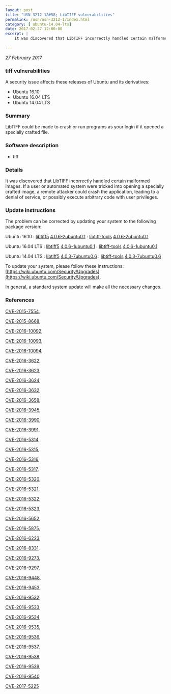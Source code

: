 ```yaml
---
layout: post
title: "USN-3212-1&#58; LibTIFF vulnerabilities"
permalink: /usn/usn-3212-1/index.html
category: [ ubuntu-14.04-lts]
date: 2017-02-27 12:00:00
excerpt: |
    It was discovered that LibTIFF incorrectly handled certain malformed images. If a user or automated system were tricked into opening a specially crafted image, a remote attacker could crash the application, leading to a denial of service, or possibly execute arbitrary code with user privileges. 
    
--- 
```

 
 

*27 February 2017*

### tiff vulnerabilities

A security issue affects these releases of Ubuntu and its derivatives:

* Ubuntu 16.10
* Ubuntu 16.04 LTS
* Ubuntu 14.04 LTS

### Summary

LibTIFF could be made to crash or run programs as your login if it opened a specially crafted file.

### Software description

* tiff 

### Details

It was discovered that LibTIFF incorrectly handled certain malformed images. If a user or automated system were tricked into opening a specially crafted image, a remote attacker could crash the application, leading to a denial of service, or possibly execute arbitrary code with user privileges. 

### Update instructions

The problem can be corrected by updating your system to the following package version:

Ubuntu 16.10
 : [libtiff5](https://launchpad.net/ubuntu/+source/tiff) <span> [4.0.6-2ubuntu0.1](https://launchpad.net/ubuntu/+source/tiff/4.0.6-2ubuntu0.1) </span> 
 : [libtiff-tools](https://launchpad.net/ubuntu/+source/tiff) <span> [4.0.6-2ubuntu0.1](https://launchpad.net/ubuntu/+source/tiff/4.0.6-2ubuntu0.1) </span> 

Ubuntu 16.04 LTS
 : [libtiff5](https://launchpad.net/ubuntu/+source/tiff) <span> [4.0.6-1ubuntu0.1](https://launchpad.net/ubuntu/+source/tiff/4.0.6-1ubuntu0.1) </span> 
 : [libtiff-tools](https://launchpad.net/ubuntu/+source/tiff) <span> [4.0.6-1ubuntu0.1](https://launchpad.net/ubuntu/+source/tiff/4.0.6-1ubuntu0.1) </span> 

Ubuntu 14.04 LTS
 : [libtiff5](https://launchpad.net/ubuntu/+source/tiff) <span> [4.0.3-7ubuntu0.6](https://launchpad.net/ubuntu/+source/tiff/4.0.3-7ubuntu0.6) </span> 
 : [libtiff-tools](https://launchpad.net/ubuntu/+source/tiff) <span> [4.0.3-7ubuntu0.6](https://launchpad.net/ubuntu/+source/tiff/4.0.3-7ubuntu0.6) </span> 

To update your system, please follow these instructions: [https://wiki.ubuntu.com/Security/Upgrades](https://wiki.ubuntu.com/Security/Upgrades).

In general, a standard system update will make all the necessary changes. 

### References

 
 [CVE-2015-7554](http://people.ubuntu.com/~ubuntu-security/cve/CVE-2015-7554), 

 [CVE-2015-8668](http://people.ubuntu.com/~ubuntu-security/cve/CVE-2015-8668), 

 [CVE-2016-10092](http://people.ubuntu.com/~ubuntu-security/cve/CVE-2016-10092), 

 [CVE-2016-10093](http://people.ubuntu.com/~ubuntu-security/cve/CVE-2016-10093), 

 [CVE-2016-10094](http://people.ubuntu.com/~ubuntu-security/cve/CVE-2016-10094), 

 [CVE-2016-3622](http://people.ubuntu.com/~ubuntu-security/cve/CVE-2016-3622), 

 [CVE-2016-3623](http://people.ubuntu.com/~ubuntu-security/cve/CVE-2016-3623), 

 [CVE-2016-3624](http://people.ubuntu.com/~ubuntu-security/cve/CVE-2016-3624), 

 [CVE-2016-3632](http://people.ubuntu.com/~ubuntu-security/cve/CVE-2016-3632), 

 [CVE-2016-3658](http://people.ubuntu.com/~ubuntu-security/cve/CVE-2016-3658), 

 [CVE-2016-3945](http://people.ubuntu.com/~ubuntu-security/cve/CVE-2016-3945), 

 [CVE-2016-3990](http://people.ubuntu.com/~ubuntu-security/cve/CVE-2016-3990), 

 [CVE-2016-3991](http://people.ubuntu.com/~ubuntu-security/cve/CVE-2016-3991), 

 [CVE-2016-5314](http://people.ubuntu.com/~ubuntu-security/cve/CVE-2016-5314), 

 [CVE-2016-5315](http://people.ubuntu.com/~ubuntu-security/cve/CVE-2016-5315), 

 [CVE-2016-5316](http://people.ubuntu.com/~ubuntu-security/cve/CVE-2016-5316), 

 [CVE-2016-5317](http://people.ubuntu.com/~ubuntu-security/cve/CVE-2016-5317), 

 [CVE-2016-5320](http://people.ubuntu.com/~ubuntu-security/cve/CVE-2016-5320), 

 [CVE-2016-5321](http://people.ubuntu.com/~ubuntu-security/cve/CVE-2016-5321), 

 [CVE-2016-5322](http://people.ubuntu.com/~ubuntu-security/cve/CVE-2016-5322), 

 [CVE-2016-5323](http://people.ubuntu.com/~ubuntu-security/cve/CVE-2016-5323), 

 [CVE-2016-5652](http://people.ubuntu.com/~ubuntu-security/cve/CVE-2016-5652), 

 [CVE-2016-5875](http://people.ubuntu.com/~ubuntu-security/cve/CVE-2016-5875), 

 [CVE-2016-6223](http://people.ubuntu.com/~ubuntu-security/cve/CVE-2016-6223), 

 [CVE-2016-8331](http://people.ubuntu.com/~ubuntu-security/cve/CVE-2016-8331), 

 [CVE-2016-9273](http://people.ubuntu.com/~ubuntu-security/cve/CVE-2016-9273), 

 [CVE-2016-9297](http://people.ubuntu.com/~ubuntu-security/cve/CVE-2016-9297), 

 [CVE-2016-9448](http://people.ubuntu.com/~ubuntu-security/cve/CVE-2016-9448), 

 [CVE-2016-9453](http://people.ubuntu.com/~ubuntu-security/cve/CVE-2016-9453), 

 [CVE-2016-9532](http://people.ubuntu.com/~ubuntu-security/cve/CVE-2016-9532), 

 [CVE-2016-9533](http://people.ubuntu.com/~ubuntu-security/cve/CVE-2016-9533), 

 [CVE-2016-9534](http://people.ubuntu.com/~ubuntu-security/cve/CVE-2016-9534), 

 [CVE-2016-9535](http://people.ubuntu.com/~ubuntu-security/cve/CVE-2016-9535), 

 [CVE-2016-9536](http://people.ubuntu.com/~ubuntu-security/cve/CVE-2016-9536), 

 [CVE-2016-9537](http://people.ubuntu.com/~ubuntu-security/cve/CVE-2016-9537), 

 [CVE-2016-9538](http://people.ubuntu.com/~ubuntu-security/cve/CVE-2016-9538), 

 [CVE-2016-9539](http://people.ubuntu.com/~ubuntu-security/cve/CVE-2016-9539), 

 [CVE-2016-9540](http://people.ubuntu.com/~ubuntu-security/cve/CVE-2016-9540), 

 [CVE-2017-5225](http://people.ubuntu.com/~ubuntu-security/cve/CVE-2017-5225)
 


